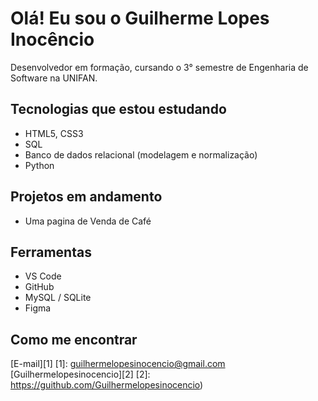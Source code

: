 # Olá! Eu sou o Guilherme Lopes Inocêncio

Desenvolvedor em formação, cursando o 3° semestre de Engenharia de Software na UNIFAN.

## Tecnologias que estou estudando
- HTML5, CSS3
- SQL
- Banco de dados relacional (modelagem e normalização)
- Python

## Projetos em andamento
- Uma pagina de Venda de Café

## Ferramentas
- VS Code
- GitHub
- MySQL / SQLite
- Figma

## Como me encontrar
[E-mail][1]
[1]: guilhermelopesinocencio@gmail.com
[Guilhermelopesinocencio][2]
[2]: https://guithub.com/Guilhermelopesinocencio)
